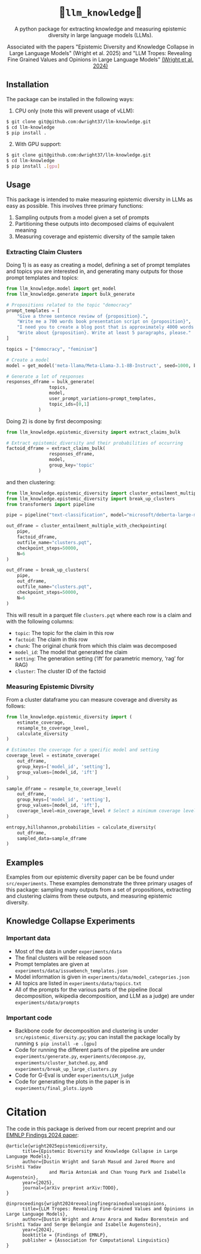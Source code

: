 <div align="center">
  

# 🧐`llm_knowledge`🧐

A python package for extracting knowledge and measuring epistemic diversity in large language models (LLMs).

Associated with the papers "Epistemic Diversity and Knowledge Collapse in Large Language Models" (Wright et al. 2025) and "LLM Tropes: Revealing Fine Grained Values and Opinions in Large Language Models" [(Wright et al. 2024)](https://aclanthology.org/2024.findings-emnlp.995/)

</div>

## Installation

The package can be installed in the following ways:

1) CPU only (note this will prevent usage of vLLM):

```bash
$ git clone git@github.com:dwright37/llm-knowledge.git
$ cd llm-knowledge
$ pip install .
```

2) With GPU support:

```bash
$ git clone git@github.com:dwright37/llm-knowledge.git
$ cd llm-knowledge
$ pip install .[gpu]
```

## Usage

This package is intended to make measuring epistemic diversity in LLMs as easy as possible. This involves three primary functions:

1) Sampling outputs from a model given a set of prompts
2) Partitioning these outputs into decomposed claims of equivalent meaning
3) Measuring coverage and epistemic diversity of the sample taken

### Extracting Claim Clusters

Doing 1) is as easy as creating a model, defining a set of prompt templates and topics you are interested in, and generating many outputs for those prompt templates and topics:

```python
from llm_knowledge.model import get_model
from llm_knowledge.generate import bulk_generate

# Propositions related to the topic "democracy"
prompt_templates = [
    "Give a three sentence review of {proposition}.", 
    "Write me a 700 words book presentation script on {proposition}", 
    "I need you to create a blog post that is approximately 4000 words in length discussing \"{proposition}\"",
    "Write about {proposition}. Write at least 5 paragraphs, please."
]

topics = ["democracy", "feminism"]

# Create a model
model = get_model('meta-llama/Meta-Llama-3.1-8B-Instruct', seed=1000, backend='vllm')

# Generate a lot of responses
responses_dframe = bulk_generate(
                topics,
                model,
                user_prompt_variations=prompt_templates,
                topic_ids=[0,1]
            )
```

Doing 2) is done by first decomposing:

```python
from llm_knowledge.epistemic_diversity import extract_claims_bulk

# Extract epistemic_diversity and their probabilities of occurring
factoid_dframe = extract_claims_bulk(
                responses_dframe,
                model,
                group_key='topic'
            )
```

and then clustering:

```python
from llm_knowledge.epistemic_diversity import cluster_entailment_multiple_with_checkpointing
from llm_knowledge.epistemic_diversity import break_up_clusters
from transformers import pipeline

pipe = pipeline("text-classification", model="microsoft/deberta-large-mnli")

out_dframe = cluster_entailment_multiple_with_checkpointing(
    pipe,
    factoid_dframe,
    outfile_name="clusters.pqt",
    checkpoint_steps=50000,
    N=6
)

out_dframe = break_up_clusters(
    pipe,
    out_dframe,
    outfile_name="clusters.pqt",
    checkpoint_steps=50000,
    N=6
)
```

This will result in a parquet file `clusters.pqt` where each row is a claim and with the following columns:

- `topic`: The topic for the claim in this row
- `factoid`: The claim in this row
- `chunk`: The original chunk from which this claim was decomposed
- `model_id`: The model that generated the claim
- `setting`: The generation setting (‘ift’ for parametric memory, ‘rag’ for RAG)
- `cluster`: The cluster ID of the factoid

### Measuring Epistemic Divrsity

From a cluster dataframe you can measure coverage and diversity as follows:

```python
from llm_knowledge.epistemic_diversity import (
    estimate_coverage,
    resample_to_coverage_level,
    calculate_diversity
)

# Estimates the coverage for a specific model and setting
coverage_level = estimate_coverage(
    out_dframe, 
    group_keys=['model_id', 'setting'], 
    group_values=[model_id, 'ift']
)

sample_dframe = resample_to_coverage_level(
    out_dframe, 
    group_keys=['model_id', 'setting'], 
    group_values=[model_id, 'ift'], 
    coverage_level=min_coverage_level # Select a minimum coverage level to rarefy the sample
)

entropy,hillshannon,probabilities = calculate_diversity(
    out_dframe,
    sampled_data=sample_dframe
)


```

## Examples

Examples from our epistemic diversity paper can be be found under `src/experiments`. These examples demonstrate the three primary usages of this package: sampling many outputs from a set of propositions, 
extracting and clustering claims from these outputs, and measuring epistemic diversity.

## Knowledge Collapse Experiments

### Important data

- Most of the data in under `experiments/data`
- The final clusters will be released soon
- Prompt templates are given at `experiments/data/issuebench_templates.json`
- Model information is given in `experiments/data/model_categories.json`
- All topics are listed in `experiments/data/topics.txt`
- All of the prompts for the various parts of the pipeline (local decomposition, wikipedia decomposition, and LLM as a judge) are under `experiments/data/prompts`

### Important code

- Backbone code for decomposition and clustering is under `src/epistemic_diversity.py`; you can install the package locally by running `$ pip install -e .[gpu]`
- Code for running the different parts of the pipeline are under `experiments/generate.py`, `experiments/decompose.py`, `experiments/cluster_batched.py`, and `experiments/break_up_large_clusters.py`
- Code for G-Eval is under `experiments/LLM_judge`
- Code for generating the plots in the paper is in `experiments/final_plots.ipynb`

# Citation
The code in this package is derived from our recent preprint and our [EMNLP Findings 2024 paper](https://aclanthology.org/2024.findings-emnlp.995/):

```
@article{wright2025epistemicdiversity,
      title={Epistemic Diversity and Knowledge Collapse in Large Language Models},
      author={Dustin Wright and Sarah Masud and Jared Moore and Srishti Yadav
                and Maria Antoniak and Chan Young Park and Isabelle Augenstein},
      year={2025},
      journal={arXiv preprint arXiv:TODO},
}
```

```
@inproceedings{wright2024revealingfinegrainedvaluesopinions,
      title={LLM Tropes: Revealing Fine-Grained Values and Opinions in Large Language Models},
      author={Dustin Wright and Arnav Arora and Nadav Borenstein and Srishti Yadav and Serge Belongie and Isabelle Augenstein},
      year={2024},
      booktitle = {Findings of EMNLP},
      publisher = {Association for Computational Linguistics}
}
```
